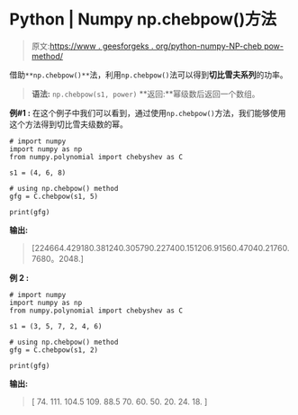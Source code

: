 # Python | Numpy np.chebpow()方法

> 原文:[https://www . geesforgeks . org/python-numpy-NP-cheb pow-method/](https://www.geeksforgeeks.org/python-numpy-np-chebpow-method/)

借助`**np.chebpow()**`法，利用`np.chebpow()`法可以得到**切比雪夫系列**的功率。

> **语法:** `np.chebpow(s1, power)`
> **返回:**幂级数后返回一个数组。

**例#1 :**
在这个例子中我们可以看到，通过使用`np.chebpow()`方法，我们能够使用这个方法得到切比雪夫级数的幂。

```
# import numpy
import numpy as np
from numpy.polynomial import chebyshev as C

s1 = (4, 6, 8)

# using np.chebpow() method
gfg = C.chebpow(s1, 5)

print(gfg)
```

**输出:**

> [224664.429180.381240.305790.227400.151206.91560.47040.21760.
> 7680。2048.]

**例 2 :**

```
# import numpy
import numpy as np
from numpy.polynomial import chebyshev as C

s1 = (3, 5, 7, 2, 4, 6)

# using np.chebpow() method
gfg = C.chebpow(s1, 2)

print(gfg)
```

**输出:**

> [ 74\. 111\. 104.5 109\. 88.5 70\. 60\. 50\. 20\. 24\. 18\. ]